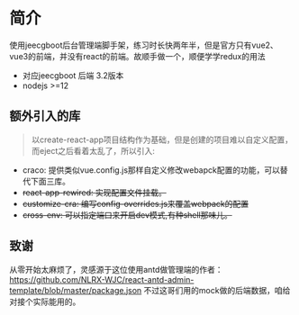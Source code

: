 # 简介
使用jeecgboot后台管理端脚手架，练习时长快两年半，但是官方只有vue2、vue3的前端，并没有react的前端。故顺手做一个，顺便学学redux的用法
- 对应jeecgboot 后端 3.2版本
- nodejs >=12

## 额外引入的库
> 以create-react-app项目结构作为基础，但是创建的项目难以自定义配置， 而eject之后看着太乱了，所以引入:
- craco: 提供类似vue.config.js那样自定义修改webapck配置的功能，可以替代下面三库。
- ~~react-app-rewired: 实现配置文件挂载。~~
- ~~customize-cra: 编写config-overrides.js来覆盖webpack的配置~~
- ~~cross-env: 可以指定端口来开启dev模式,有种shell那味儿。~~

## 致谢
从零开始太麻烦了，灵感源于这位使用antd做管理端的作者：https://github.com/NLRX-WJC/react-antd-admin-template/blob/master/package.json
不过这哥们用的mock做的后端数据，咱给对接个实际能用的。
